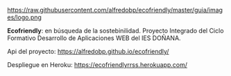 https://raw.githubusercontent.com/alfredobp/ecofriendly/master/guia/images/logo.png

**Ecofriendly**: en búsqueda de la sostebinilidad.
Proyecto Integrado del Ciclo Formativo Desarrollo de Aplicaciones WEB del IES DOÑANA.

Api del proyecto: https://alfredobp.github.io/ecofriendly/

Despliegue en Heroku: https://ecofriendlyrrss.herokuapp.com/
